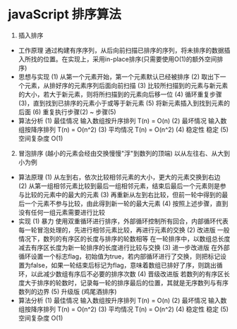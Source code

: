 # javaScript 排序算法

1. 插入排序
- 工作原理
    通过构建有序序列，从后向前扫描已排序的序列，将未排序的数据插入所找的位置。在实现上，采用in-place排序(只需要使用O(1)的额外空间排序)
- 思想与实现
    (1) 从第一个元素开始，第一个元素默认已经被排序
    (2) 取出下一个元素，从排好序的元素序列后面向前扫描
    (3) 比较所扫描到的元素与新元素的大小，若大于新元素，则将所扫描到的元素向后移一位
    (4) 循环重复步骤(3)，直到找到已排序的元素小于或等于新元素
    (5) 将新元素插入到找到元素的后面
    (6) 重复执行步骤(2) ~ 步骤(5)
- 算法分析
    (1) 最佳情况  输入数组按升序排列  T(n) = O(n)
    (2) 最坏情况  输入数组按降序排列  T(n) = O(n^2)
    (3) 平均情况  T(n) = O(n^2)
    (4) 稳定性    稳定
    (5) 空间复杂度 O(1)

2. 冒泡排序 (越小的元素会经由交换慢慢"浮"到数列的顶端) 以从左往右、从大到小为例
- 算法原理
    (1) 从左到右，依次比较相邻元素的大小，更大的元素交换到右边
    (2) 从第一组相邻元素比较到最后一组相邻元素，结束后最后一个元素则是参与比较的元素中的最大的元素
    (3) 再重新从左到右比较，但前一轮中得到的最后一个元素不参与比较，由此得到新一轮的最大元素
    (4) 按照上述步骤，直到没有任何一组元素需要进行比较
- 实现
    (1) 暴力
        使用双重循环进行排序，外部循环控制所有回合，内部循环代表每一轮冒泡处理的，先进行相邻元素比较，再进行元素的交换
    (2) 改进版
        一般情况下，数列的有序区的长度与排序的轮数相等
        在一轮排序中，以数组总长度减去有序区长度为新一轮排序的长度进行比较与交换
    (3) 进一步改进版
        在外部循环设置一个标志flag，初始值为true，若内部循环进行了交换，则把标记设置为false，如果一轮结束后标记为flag，意味着数组已排好了序，则跳出循环，以此减少数组有序后不必要的排序次数
    (4) 晋级改进版
        若数列的有序区长度大于排序的轮数时，记录每一轮的排序最后的位置，其就是无序数列与有序数列的边界
    (5) 升级版 (鸡尾酒排序)
- 算法分析
    (1) 最佳情况  输入数组按升序排列  T(n) = O(n)
    (2) 最坏情况  输入数组按降序排列  T(n) = O(n^2)
    (3) 平均情况  T(n) = O(n^2)
    (4) 稳定性    稳定
    (5) 空间复杂度 O(1)